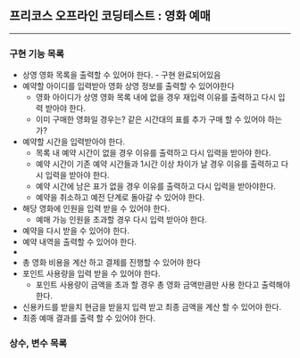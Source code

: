 ## 프리코스 오프라인 코딩테스트 : 영화 예매
---

### 구현 기능 목록
+ 상영 영화 목록을 출력할 수 있어야 한다. - 구현 완료되어있음
+ 예약할 아이디를 입력받아 영화 상영 정보를 출력할 수 있어야한다
  + 영화 아이디가 상영 영화 목록 내에 없을 경우 재입력 이유를 출력하고 다시 입력 받아야 한다.
  + 이미 구매한 영화일 경우는? 같은 시간대의 표를 추가 구매 할 수 있어야 하는가?
+ 예약할 시간을 입력받아야 한다.
  + 목록 내 예약 시간이 없을 경우 이유를 출력하고 다시 입력을 받아야 한다.
  + 예약 시간이 기존 예약 시간들과 1시간 이상 차이가 날 경우 이유를 출력하고 다시 입력을 받아야 한다.
  + 예약 시간에 남은 표가 없을 경우 이유를 출력하고 다시 입력을 받아야한다.
  + 예약을 취소하고 예전 단계로 돌아갈 수 있어야 한다.
+ 해당 영화에 인원을 입력 받을 수 있어야 한다.
  + 예매 가능 인원을 초과할 경우 다시 입력 받아야 한다.
+ 예약을 다시 받을 수 있어야 한다.
+ 예약 내역을 출력할 수 있어야 한다.
+ 
+ 총 영화 비용을 계산 하고 결제를 진행할 수 있어야 한다
+ 포인트 사용량을 입력 받을 수 있어야 한다.
  + 포인트 사용량이 금액을 초과 할 경우 총 영화 금액만큼만 사용 한다고 출력해야 한다.
+ 신용카드를 받을치 현금을 받을지 입력 받고 최종 금액을 계산 할 수 있어야 한다.
+ 최종 예매 결과를 출력 할 수 있어야 한다.

### 상수, 변수  목록

